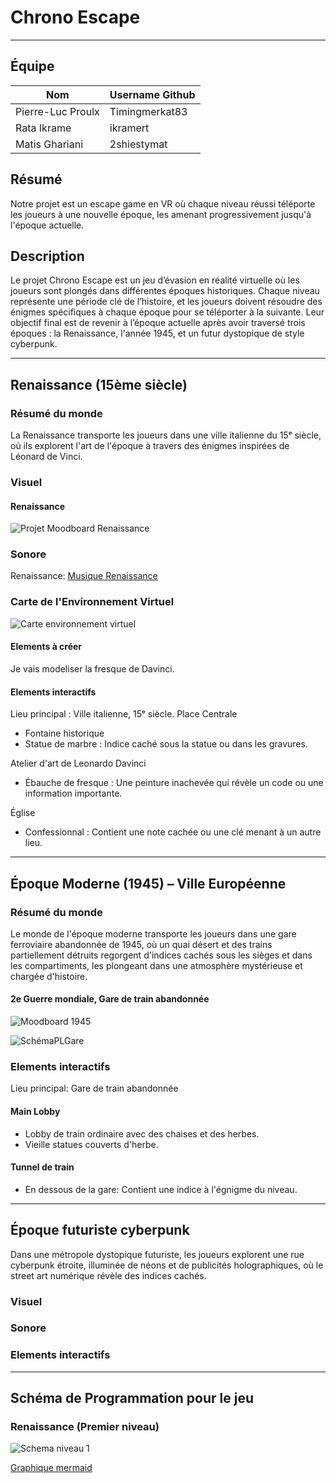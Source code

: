 # Chrono Escape
----

## Équipe 
| Nom           | Username Github|
|---------------|----------------|
| Pierre-Luc Proulx  | Timingmerkat83|
| Rata Ikrame   | ikramert |
| Matis Ghariani | 2shiestymat|

## Résumé
Notre projet est un escape game en VR où chaque niveau réussi téléporte les joueurs à une nouvelle époque, les amenant progressivement jusqu'à l'époque actuelle. 
## Description
Le projet Chrono Escape est un jeu d’évasion en réalité virtuelle où les joueurs sont plongés dans différentes époques historiques. Chaque niveau représente une période clé de l’histoire, et les joueurs doivent résoudre des énigmes spécifiques à chaque époque pour se téléporter à la suivante. Leur objectif final est de revenir à l’époque actuelle après avoir traversé trois époques : la Renaissance, l'année 1945, et un futur dystopique de style cyberpunk.

----

## Renaissance (15ème siècle)
### Résumé du monde
La Renaissance transporte les joueurs dans une ville italienne du 15ᵉ siècle, où ils explorent l'art de l'époque à travers des énigmes inspirées de Léonard de Vinci.

### Visuel
#### Renaissance
![Projet Moodboard Renaissance](./medias/moodboardikrame.png)

### Sonore
Renaissance: [Musique Renaissance](https://www.youtube.com/watch?v=1YiAmTYz9SE)

### Carte de l'Environnement Virtuel
![Carte environnement virtuel](./medias/renaissance.png)

#### Elements à créer
Je vais modeliser la fresque de Davinci.

#### Elements interactifs

Lieu principal : Ville italienne, 15ᵉ siècle.
Place Centrale
- Fontaine historique
- Statue de marbre : Indice caché sous la statue ou dans les gravures.

Atelier d'art de Leonardo Davinci
- Ébauche de fresque : Une peinture inachevée qui révèle un code ou une information importante.

Église
- Confessionnal : Contient une note cachée ou une clé menant à un autre lieu.
----

## Époque Moderne (1945) – Ville Européenne
### Résumé du monde
Le monde de l'époque moderne transporte les joueurs dans une gare ferroviaire abandonnée de 1945, où un quai désert et des trains partiellement détruits regorgent d'indices cachés sous les sièges et dans les compartiments, les plongeant dans une atmosphère mystérieuse et chargée d'histoire.

#### 2e Guerre mondiale, Gare de train abandonnée
![Moodboard 1945](medias/MoodboardPL.png)

![SchémaPLGare](medias/schéma2eguerremondiale.png)
 ### Elements interactifs
 Lieu principal: Gare de train abandonnée
 #### Main Lobby
 - Lobby de train ordinaire avec des chaises et des herbes.
 - Vieille statues couverts d'herbe.


#### Tunnel de train
- En dessous de la gare: Contient une indice à l'égnigme du niveau.

----

## Époque futuriste cyberpunk
Dans une métropole dystopique futuriste, les joueurs explorent une rue cyberpunk étroite, illuminée de néons et de publicités holographiques, où le street art numérique révèle des indices cachés.

### Visuel

### Sonore

### Elements interactifs

----

## Schéma de Programmation pour le jeu 
### Renaissance (Premier niveau)

![Schema niveau 1](./schemas/renaissance.png)

[Graphique mermaid](./schemas/renaissance.md)
